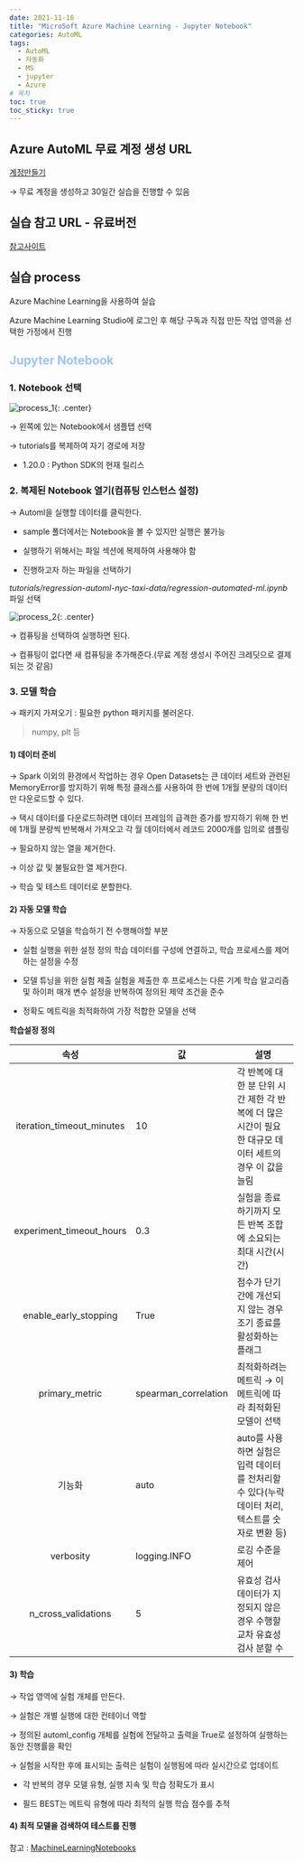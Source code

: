 ```yaml
---
date: 2021-11-16
title: "MicroSoft Azure Machine Learning - Jupyter Notebook"
categories: AutoML
tags:
  - AutoML
  - 자동화
  - MS
  - jupyter
  - Azure
# 목차
toc: true  
toc_sticky: true 
---
```




## Azure AutoML 무료 계정 생성 URL
[계정만들기](https://azure.microsoft.com/ko-kr/free/search/?&ef_id=Cj0KCQiA6t6ABhDMARIsAONIYyyEgVPa8oL6tWphXpORyHS0f-qiffy41o3VvuoTX8WFpCtQbmtfQVYaAjqREALw_wcB:G:s&OCID=AID2100068_SEM_Cj0KCQiA6t6ABhDMARIsAONIYyyEgVPa8oL6tWphXpORyHS0f-qiffy41o3VvuoTX8WFpCtQbmtfQVYaAjqREALw_wcB:G:s&gclid=Cj0KCQiA6t6ABhDMARIsAONIYyyEgVPa8oL6tWphXpORyHS0f-qiffy41o3VvuoTX8WFpCtQbmtfQVYaAjqREALw_wcB)

→ 무료 계정을 생성하고 30일간 실습을 진행할 수 있음


## 실습 참고 URL - 유료버전

[참고사이트](https://docs.microsoft.com/ko-kr/azure/machine-learning/how-to-use-automated-ml-for-ml-models)


## 실습 process

Azure Machine Learning을 사용하여 실습

Azure Machine Learning Studio에 로그인 후 해당 구독과 직접 만든 작업 영역을 선택한 가정에서 진행


## <span style="color:#9BC3FF; font-weight:bold"> Jupyter Notebook </span>


### 1. Notebook 선택


![process_1]({{https://github.com/wlslwlsl/wlslwlsl.github.io}}/assets/AutoML/j1.png){: .center}


→ 왼쪽에 있는 Notebook에서 샘플탭 선택

→ tutorials를 복제하여 자기 경로에 저장

- 1.20.0 : Python SDK의 현재 릴리스


### 2. 복제된 Notebook 열기(컴퓨팅 인스턴스 설정)

→ Automl을 실행할 데이터를 클릭한다.

- sample 폴더에서는 Notebook을 볼 수 있지만 실행은 불가능

- 실행하기 위해서는 파일 섹션에 복제하여 사용해야 함


* 진행하고자 하는 파일을 선택하기

*tutorials/regression-automl-nyc-taxi-data/regression-automated-ml.ipynb* 파일 선택

![process_2]({{https://github.com/wlslwlsl/wlslwlsl.github.io}}/assets/AutoML/j2.png){: .center}

→ 컴퓨팅을 선택하여 실행하면 된다.

→ 컴퓨팅이 없다면 새 컴퓨팅을 추가해준다.(무료 계정 생성시 주어진 크레딧으로 결제되는 것 같음)


### 3. 모델 학습

→ 패키지 가져오기 : 필요한 python 패키지를 불러온다.

> numpy, plt 등


#### 1) 데이터 준비

→ Spark 이외의 환경에서 작업하는 경우 Open Datasets는 큰 데이터 세트와 관련된 MemoryError를 방지하기 위해 특정 클래스를 사용하여 한 번에 1개월 분량의 데이터만 다운로드할 수 있다.

→ 택시 데이터를 다운로드하려면 데이터 프레임의 급격한 증가를 방지하기 위해 한 번에 1개월 분량씩 반복해서 가져오고 각 월 데이터에서 레코드 2000개를 임의로 샘플링

→ 필요하지 않는 열을 제거한다.

→ 이상 값 및 불필요한 열 제거한다.

→ 학습 및 테스트 데이터로 분할한다.


#### 2) 자동 모델 학습

→ 자동으로 모델을 학습하기 전 수행해야할 부분

- 실험 실행을 위한 설정 정의 학습 데이터를 구성에 연결하고, 학습 프로세스를 제어하는 설정을 수정

- 모델 튜닝을 위한 실험 제출 실험을 제출한 후 프로세스는 다른 기계 학습 알고리즘 및 하이퍼 매개 변수 설정을 반복하여 정의된 제약 조건을 준수

- 정확도 메트릭을 최적화하여 가장 적합한 모델을 선택


**학습설정 정의**

| **속성** | **값** | **설명** |
|:---:|---|---|
| iteration_timeout_minutes |10|각 반복에 대한 분 단위 시간 제한 각 반복에 더 많은 시간이 필요한 대규모 데이터 세트의 경우 이 값을 늘림|
| experiment_timeout_hours |0.3|실험을 종료하기까지 모든 반복 조합에 소요되는 최대 시간(시간)|
| enable_early_stopping |True|점수가 단기간에 개선되지 않는 경우 조기 종료를 활성화하는 플래그|
| primary_metric |spearman_correlation|최적화하려는 메트릭 → 이 메트릭에 따라 최적화된 모델이 선택|
| 기능화 |auto|auto를 사용하면 실험은 입력 데이터를 전처리할 수 있다(누락 데이터 처리, 텍스트를 숫자로 변환 등)|
| verbosity |logging.INFO|로깅 수준을 제어|
| n_cross_validations |5|유효성 검사 데이터가 지정되지 않은 경우 수행할 교차 유효성 검사 분할 수|

#### 3) 학습

→ 작업 영역에 실험 개체를 만든다.

→ 실험은 개별 실행에 대한 컨테이너 역할

→ 정의된 automl_config 개체를 실험에 전달하고 출력을 True로 설정하여 실행하는 동안 진행률을 확인

→ 실험을 시작한 후에 표시되는 출력은 실험이 실행됨에 따라 실시간으로 업데이트

- 각 반복의 경우 모델 유형, 실행 지속 및 학습 정확도가 표시

- 필드 BEST는 메트릭 유형에 따라 최적의 실행 학습 점수를 추적


#### 4) 최적 모델을 검색하여 테스트를 진행



참고 : [MachineLearningNotebooks](https://github.com/Azure/MachineLearningNotebooks)



﻿